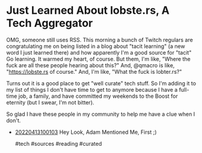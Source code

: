 # Just Learned About lobste.rs, A Tech Aggregator

OMG, someone still uses RSS. This morning a bunch of Twitch regulars are
congratulating me on being listed in a blog about "tacit learning" (a
new word I just learned there) and how apparently I'm a good source for
"tacit" Go learning. It warmed my heart, of course. But them, I'm like,
"Where the fuck are all these people hearing about this?" And, @qmacro
is like, "https://lobste.rs of course." And, I'm like, "What the fuck is
lobter.rs?"

Turns out it is a good place to get "well curate" tech stuff. So I'm
adding it to my list of things I don't have time to get to anymore
because I have a full-time job, a family, and have committed my weekends
to the Boost for eternity (but I swear, I'm not bitter).

So glad I have these people in my community to help me have a clue when
I don't.

* [20220413100103](/20220413100103/) Hey Look, Adam Mentioned Me, First ;)

    #tech #sources #reading #curated
